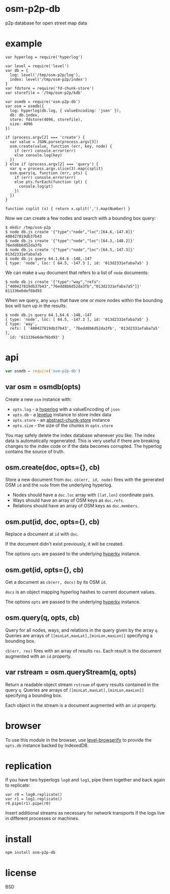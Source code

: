 # osm-p2p-db

p2p database for open street map data

# example

```
var hyperlog = require('hyperlog')

var level = require('level')
var db = {
  log: level('/tmp/osm-p2p/log'),
  index: level('/tmp/osm-p2p/index')
}
var fdstore = require('fd-chunk-store')
var storefile = '/tmp/osm-p2p/kdb'

var osmdb = require('osm-p2p-db')
var osm = osmdb({
  log: hyperlog(db.log, { valueEncoding: 'json' }),
  db: db.index,
  store: fdstore(4096, storefile),
  size: 4096
})

if (process.argv[2] === 'create') {
  var value = JSON.parse(process.argv[3])
  osm.create(value, function (err, key, node) {
    if (err) console.error(err)
    else console.log(key)
  })
} else if (process.argv[2] === 'query') {
  var q = process.argv.slice(3).map(csplit)
  osm.query(q, function (err, pts) {
    if (err) console.error(err)
    else pts.forEach(function (pt) {
      console.log(pt)
    })
  })
}

function csplit (x) { return x.split(',').map(Number) }
```

Now we can create a few nodes and search with a bounding box query:

```
$ mkdir /tmp/osm-p2p
$ node db.js create '{"type":"node","loc":[64.6,-147.8]}'
400427819db37b43
$ node db.js create '{"type":"node","loc":[64.3,-148.2]}'
76edd8b6d52da3fb
$ node db.js create '{"type":"node","loc":[64.5,-147.3]}'
013d2331efaba7a5
$ node db.js query 64.1,64.6 -148,-147
{ type: 'node', loc: [ 64.5, -147.3 ], id: '013d2331efaba7a5' }
```

We can make a `way` document that refers to a list of `node` documents:

```
$ node db.js create '{"type":"way","refs":
["400427819db37b43","76edd8b6d52da3fb","013d2331efaba7a5"]}'
611336e6def6bd93
```

When we query, any `ways` that have one or more nodes within the bounding box
will turn up in the results:

```
$ node db.js query 64.1,64.6 -148,-147
{ type: 'node', loc: [ 64.5, -147.3 ], id: '013d2331efaba7a5' }
{ type: 'way',
  refs: [ '400427819db37b43', '76edd8b6d52da3fb', '013d2331efaba7a5' ],
  id: '611336e6def6bd93' }
```

# api

``` js
var osmdb = require('osm-p2p-db')
```

## var osm = osmdb(opts)

Create a new `osm` instance with:

* `opts.log` - a [hyperlog][1] with a valueEncoding of `json`
* `opts.db` - a [levelup][2] instance to store index data
* `opts.store` - an [abstract-chunk-store][3] instance
* `opts.size` - the size of the chunks in `opts.store`

You may safely delete the index database whenever you like. The index data is
automatically regenerated. This is very useful if there are breaking changes to
the index code or if the data becomes corrupted. The hyperlog contains the
source of truth.

[1]: https://npmjs.com/package/hyperlog
[2]: https://npmjs.com/package/levelup
[3]: https://npmjs.com/package/abstract-chunk-store

## osm.create(doc, opts={}, cb)

Store a new document from `doc`. `cb(err, id, node)` fires with the generated
OSM `id` and the `node` from the underlying hyperlog.

* Nodes should have a `doc.loc` array with `[lat,lon]` coordinate pairs.
* Ways should have an array of OSM keys as `doc.refs`.
* Relations should have an array of OSM keys as `doc.members`.

## osm.put(id, doc, opts={}, cb)

Replace a document at `id` with `doc`.

If the document didn't exist previously, it will be created.

The options `opts` are passed to the underlying [hyperkv][4] instance.

[4]: https://npmjs.com/package/hyperkv

## osm.get(id, opts={}, cb)

Get a document as `cb(err, docs)` by its OSM `id`.

`docs` is an object mapping hyperlog hashes to current document values.

The options `opts` are passed to the underlying [hyperkv][4] instance.

## osm.query(q, opts, cb)

Query for all nodes, ways, and relations in the query given by the array `q`.
Queries are arrays of `[[minLat,maxLat],[minLon,maxLon]]` specifying a bounding
box.

`cb(err, res)` fires with an array of results `res`. Each result is the
document augmented with an `id` property.

## var rstream = osm.queryStream(q, opts)

Return a readable object stream `rstream` of query results contained in the
query `q`. Queries are arrays of `[[minLat,maxLat],[minLon,maxLon]]` specifying
a bounding box.

Each object in the stream is a document augmented with an `id` property.

# browser

To use this module in the browser, use [level-browserify][5] to provide the
`opts.db` instance backed by IndexedDB.

[5]: https://npmjs.com/package/level-browserify

# replication

If you have two hyperlogs `log0` and `log1`, pipe them together and back again
to replicate:

```
var r0 = log0.replicate()
var r1 = log1.replicate()
r0.pipe(r1).pipe(r0)
```

Insert additional streams as necessary for network transports if the logs live
in different processes or machines.

# install

```
npm install osm-p2p-db
```

# license

BSD
